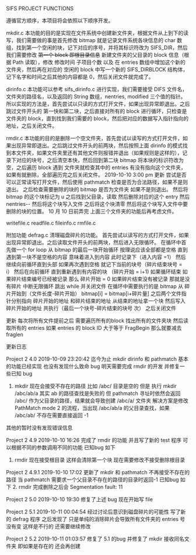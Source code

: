 SIFS PROJECT FUNCTIONS

遵循官方顺序，本项目将会依照以下顺序开发。


mkdir.c
本功能的目的是实现在文件系统中创建新文件夹，根据文件从上到下的读写，我们需要做的事是首先修改 bitmap 就是记录文件系统各块信息的 char 数组，找到第一个空闲的块，记下对应的序号，并将其标识符改为 SIFS_DIR，然后我们需要修改 ~~第一个 block 即根目录信息~~ 新建文件夹的父目录的 block 信息（根据 Path 读取），修改 修改时间 子项目个数 以及 在 entries 数组中增加这个新的文件夹，然后再在对应的 空闲的 block 中写一个新的 SIFS_DIRBLOCK 结构体，记下名字和时间之后其他的内容都是 0，然后关闭文件就完成了。

dirinfo.c
本功能可以参考 sifs_dirinfo.c 进行实现，我们需要接受 DIFS 文件名，文件夹的路径名，以及返回的 String 数组，nentries, modified 三个值的指针。 
所以实现的方法是，首先尝试以只读的方式打开文件，如果出现异常即退出。之后跳过文件开头的 第一快和第二块，之后直接对所有的 block 进行循环，只检查是文件夹的 block，直到找到我们需要的 block，然后把对应的数据写入指针指向的地址，之后关闭文件。

rmdir.c
本功能的目的是删除一个空文件夹，首先尝试以读写的方式打开文件，如果出现异常即退出。之后跳过文件开头的前两块，然后按照上面 dirinfo 的模式找到本文件夹，如果文件夹里还有其他文件则报错并退出（如果规则是这样的），记录下对应的块号，之后清空本快，然后回到第二块 bitmap 将本块的标识符改为空，之后遍历 block 遇到 文件夹就检查其中的 entries 有没有指向这个文件夹，如果有就删除，全部遍历完之后关闭文件。
2019-10-10 3:00 pm 更新
尝试是否可以正常读写打开文件，然后使用 pathmatch 检查是否为合法路径，如果不是则退出。 之后检查需要删除的块的 bitmap 是否为文件夹 如果不是则退出。 然后将 bitmap 的这个块标记为 u
之后找到父目录，读取 然后删除对应的这个 entry 然后 nentries-- 然后将这个块写入文件 之后将这个块清零 然后将这个块写入文件中要删除的块的位置。
10 月 10 日前弄完 上面三个文件夹的功能后再考虑文件。

writefile.c
readfile.c
fileinfo.c
rmfile.c



附加功能
defrag.c
清理磁盘碎片的功能。
首先尝试以读写的方式打开文件，如果出现异常即退出。之后读取文件开头的前两块，然后进入无限循环。
在循环中首先做一个 for loop 从 bitmap 的最后一块开始循环 按理说应该全部都是空格 直到遇到第一块不是空格的内容 意味着进入到内容 此时记录下（进入内容 =1）
然后继续向前循环直到头部 如果再次遇到空格 就记下当前的块号（碎片结束块号 = i） 然后在向前循环 直到重新遇到有内容的块 （碎片开始 = i+1) 如果循环结束
如果碎片结束编号已经被记录 那么 碎片开始 = 0 如果碎片结束没有被记录 那就是没有碎片 中断无限循环 跳出 while 并关闭文件
在循环中需要执行的是 bitmap 从 碎片开始到（文件长度-碎片开始） bitmap[i] = bitmap[i+碎片量]
之后两个文件指针分别指向 碎片开始的地址 和碎片结束的地址  从结束的地址拿一个块 然后写入碎片开始的地址 共执行（最后一个块号-碎片结束的块号 次）
之后关闭文件

更新 每次将所有文件提前之后 需要遍历所有的block 找出所有的文件夹块  然后读取所有的 entries 如果 entries 的 block ID 大于等于 FragBegin 那么就要减去 fraglen

更新日志 

Project 2 4.0 2019-10-09 23:20:42
迄今为止 mkdir dirinfo 和 pathmatch 基本的功能已经实现
也没有发现什么致命 bug 明天需要完成 rmdir 的开发 并修复一些已知 bug
1. mkdir 现在会接受不存在的路径 
    比如 /abc/ 目录是空的 但是 执行 mkdir /abc/ab/a 其实 ab 的路径查找是失败的 
    但 pathmatch 寻址时依然会返回 /abc/ 作为父目录的路径，结果就会导致创建 /abc/a/ 文件夹
    解决方案是修改 PathMatch mode 2 的流程，当出现 /abc/ab/a 的父目录查找，如果 /abc/ab/ 不存在需要直接返回 -1 

其他的暂时没有发现错误信息


Project 2 4.9 2019-10-10 16:26
完成了 rmdir 的功能
并且写了新的 test 程序 可以根据不同的参数调用不同的功能 已知bug 如下
1. rmdir 现在接受根目录 
    这样会清除第一个块 现在需要修改不接受删除根目录

Project 2 4.9.1 2019-10-10 17:02
更新了 mkdir 和 pathmatch 不再接受不存在的路径 
当 pathmatch 需要求一个父目录不存在的路径的目录时返回-1 已知bug 如下
2. rmdir 完成删除之后会 Segmentation fault: 11 

Project 2 5.0 2019-10-10 19:30
修复了上述 bug 现在开始写 file

Project 2 5.1 2019-10-11 00:04:54
经过讨论后意识到磁盘碎片的可能性 写了新的 defrag 程序 之后发现了 
只是单纯的消除碎片会导致所有文件夹的 entries 号没有变 这样是不行的 还需要继续修改

Project 2 5.2 2019-10-11 01:03:57
修复了 5.1 的bug 
并修复了 mkdir 接收同名文件夹 即如果是存在的 还会再创建